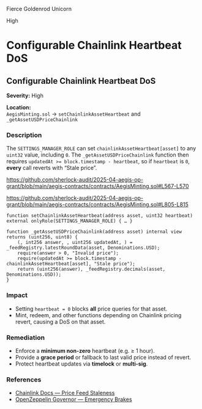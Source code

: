 Fierce Goldenrod Unicorn

High

# Configurable Chainlink Heartbeat DoS

## Configurable Chainlink Heartbeat DoS

**Severity:** High

**Location:**  
`AegisMinting.sol` → `setChainlinkAssetHeartbeat` and `_getAssetUSDPriceChainlink`

### Description
The `SETTINGS_MANAGER_ROLE` can set `chainlinkAssetHeartbeat[asset]` to any `uint32` value, including `0`. The `_getAssetUSDPriceChainlink` function then requires `updatedAt >= block.timestamp - heartbeat`, so if `heartbeat` is `0`, **every** call reverts with “Stale price”.

https://github.com/sherlock-audit/2025-04-aegis-op-grant/blob/main/aegis-contracts/contracts/AegisMinting.sol#L567-L570

https://github.com/sherlock-audit/2025-04-aegis-op-grant/blob/main/aegis-contracts/contracts/AegisMinting.sol#L805-L815

```solidity
function setChainlinkAssetHeartbeat(address asset, uint32 heartbeat) external onlyRole(SETTINGS_MANAGER_ROLE) { … }

function _getAssetUSDPriceChainlink(address asset) internal view returns (uint256, uint8) {
    (, int256 answer, , uint256 updatedAt, ) = _feedRegistry.latestRoundData(asset, Denominations.USD);
    require(answer > 0, "Invalid price");
    require(updatedAt >= block.timestamp - chainlinkAssetHeartbeat[asset], "Stale price");
    return (uint256(answer), _feedRegistry.decimals(asset, Denominations.USD));
}
```

### Impact
- Setting `heartbeat = 0` blocks **all** price queries for that asset.
- Mint, redeem, and other functions depending on Chainlink pricing revert, causing a DoS on that asset.

### Remediation
- Enforce a **minimum non-zero** heartbeat (e.g. ≥ 1 hour).
- Provide a **grace period** or fallback to last valid price instead of revert.
- Protect heartbeat updates via **timelock** or **multi-sig**.

### References
- [Chainlink Docs — Price Feed Staleness](https://docs.chain.link/data-feeds/best-practices/price-feed-considerations#stale-data)  
- [OpenZeppelin Governor — Emergency Brakes](https://docs.openzeppelin.com/contracts/4.x/governance#emergency-stop)